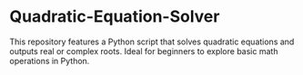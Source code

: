 # Quadratic-Equation-Solver
 This repository features a Python script that solves quadratic equations and outputs real or complex roots. Ideal for beginners to explore basic math operations in Python.
